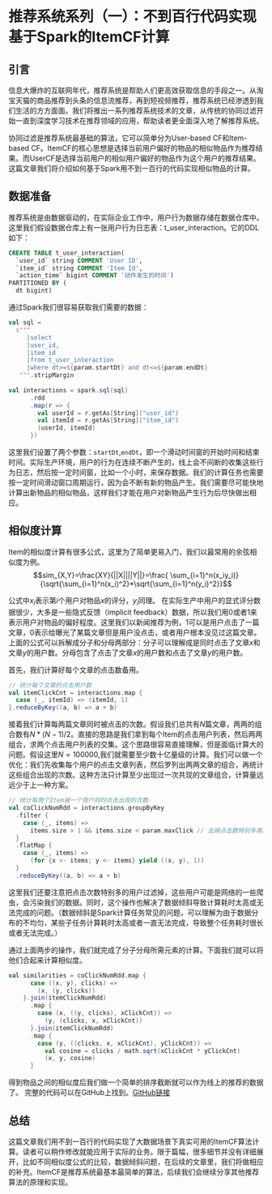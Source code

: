 # 推荐系统系列（一）：不到百行代码实现基于Spark的ItemCF计算
## 引言
信息大爆炸的互联网年代，推荐系统是帮助人们更高效获取信息的手段之一。从淘宝天猫的商品推荐到头条的信息流推荐，再到短视频推荐，推荐系统已经渗透到我们生活的方方面面。我们将推出一系列推荐系统技术的文章，从传统的协同过滤开始一直到深度学习技术在推荐领域的应用，帮助读者更全面深入地了解推荐系统。

协同过滤是推荐系统最基础的算法，它可以简单分为User-based CF和Item-based CF。ItemCF的核心思想是选择当前用户偏好的物品的相似物品作为推荐结果。而UserCF是选择当前用户的相似用户偏好的物品作为这个用户的推荐结果。这篇文章我们将介绍如何基于Spark用不到一百行的代码实现相似物品的计算。

## 数据准备
推荐系统是由数据驱动的，在实际企业工作中，用户行为数据存储在数据仓库中。这里我们假设数据仓库上有一张用户行为日志表：t_user_interaction。它的DDL如下：

```sql 
CREATE TABLE t_user_interaction(
  `user_id` string COMMENT 'User ID', 
  `item_id` string COMMENT 'Item Id',
  `action_time` bigint COMMENT '动作发生的时间')
PARTITIONED BY ( 
  dt bigint)
```

通过Spark我们很容易获取我们需要的数据：
```scala
val sql =
  s"""
     |select
     |user_id,
     |item_id
     |from t_user_interaction
     |where dt>=${param.startDt} and dt<=${param.endDt}
   """.stripMargin
   
val interactions = spark.sql(sql)
      .rdd
      .map(r => {
        val userId = r.getAs[String]("user_id")
        val itemId = r.getAs[String]("item_id")
        (userId, itemId)
      })
```
这里我们设置了两个参数：`startDt`,`endDt`，即一个滑动时间窗的开始时间和结束时间。实际生产环境，用户的行为在连续不断产生的，线上会不间断的收集这些行为日志，然后按一定时间窗，比如一个小时，来保存数据。我们的计算任务也需要按一定时间滑动窗口周期运行，因为会不断有新的物品产生。我们需要尽可能快地计算出新物品的相似物品，这样我们才能在用户对新物品产生行为后尽快做出相应。

## 相似度计算
Item的相似度计算有很多公式，这里为了简单更易入门，我们以最常用的余弦相似度为例。
$$sim_{X,Y}=\frac{XY}{||X||||Y||}=\frac{ \sum_{i=1}^n(x_iy_i)}{\sqrt{\sum_{i=1}^n(x_i)^2}*\sqrt{\sum_{i=1}^n(y_i)^2}}$$

公式中$x_i$表示第$i$个用户对物品$x$的评分，$y_i$同理。
在实际生产中用户的显式评分数据很少，大多是一些隐式反馈（implicit feedback）数据，所以我们用0或者1来表示用户对物品的偏好程度。这里我们以新闻推荐为例，1可以是用户点击了一篇文章，0表示给曝光了某篇文章但是用户没点击，或者用户根本没见过这篇文章。上面的公式可以拆解成分子和分母两部分：分子可以理解成是同时点击了文章$x$和文章$y$的用户数。分母包含了点击了文章$x$的用户数和点击了文章$y$的用户数。

首先，我们计算好每个文章的点击数备用。
```scala
// 统计每个文章的点击用户数
val itemClickCnt = interactions.map {
  case (_, itemId) => (itemId, 1)
}.reduceByKey((a, b) => a + b)
```

接着我们计算每两篇文章同时被点击的次数。假设我们总共有$N$篇文章，两两的组合数有$N*(N-1)/2$。直接的思路是我们拿到每个Item的点击用户列表，然后两两组合，求两个点击用户列表的交集。这个思路很容易直接理解，但是面临计算大的问题。假设这里$N=100000$,我们就需要至少数十亿量级的计算。我们可以做一个优化：我们先收集每个用户的点击文章列表，然后罗列出两两文章的组合，再统计这些组合出现的次数。这种方法只计算至少出现过一次共现的文章组合，计算量远远少于上一种方案。

```scala
// 统计每两个Item被一个用户同时点击出现的次数
val coClickNumRdd = interactions.groupByKey
  .filter {
    case (_, items) =>
      items.size > 1 && items.size < param.maxClick // 去掉点击数特别多用户，可能是异常用户
  }
  .flatMap {
    case (_, items) =>
      (for {x <- items; y <- items} yield ((x, y), 1))
  }
  .reduceByKey((a, b) => a + b)
```
这里我们还要注意把点击次数特别多的用户过滤掉，这些用户可能是网络的一些爬虫，会污染我们的数据。同时，这个操作也解决了数据倾斜导致计算耗时太高或无法完成的问题。（数据倾斜是Spark计算任务常见的问题，可以理解为由于数据分布的不均匀，某些子任务计算耗时太高或者一直无法完成，导致整个任务耗时很长或者无法完成。）

通过上面两步的操作，我们就完成了分子分母所需元素的计算。下面我们就可以将他们合起来计算相似度。
```scala
val similarities = coClickNumRdd.map {
      case ((x, y), clicks) =>
        (x, (y, clicks))
    }.join(itemClickNumRdd)
      .map {
        case (x, ((y, clicks), xClickCnt)) =>
          (y, (clicks, x, xClickCnt))
      }.join(itemClickNumRdd)
      .map {
        case (y, ((clicks, x, xClickCnt), yClickCnt)) =>
          val cosine = clicks / math.sqrt(xClickCnt * yClickCnt)
          (x, y, cosine)
      }
```

得到物品之间的相似度后我们做一个简单的排序截断就可以作为线上的推荐的数据了。
完整的代码可以在GitHub上找到。[GitHub链接](https://github.com/Play-With-AI/recommender-system)

## 总结
这篇文章我们用不到一百行的代码实现了大数据场景下真实可用的ItemCF算法计算。读者可以稍作修改就能应用于实际的业务。限于篇幅，很多细节并没有详细展开，比如不同相似度公式的比较，数据倾斜问题，在后续的文章里，我们将做相应的补充。ItemCF是推荐系统最基本最简单的算法，后续我们会继续分享其他推荐算法的原理和实现。

<script type="text/javascript" src="http://cdn.mathjax.org/mathjax/latest/MathJax.js?config=TeX-AMS-MML_HTMLorMML"></script>
<script type="text/x-mathjax-config">
    MathJax.Hub.Config({ tex2jax: {inlineMath: [['$', '$']]}, messageStyle: "none" });
</script>